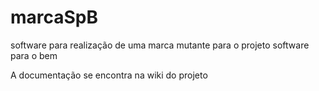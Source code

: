# marcaSpB
software para realização de uma marca mutante para o projeto software para o bem

A documentação se encontra na wiki do projeto
